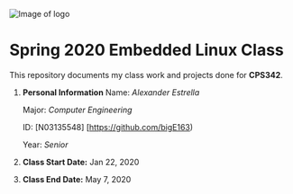 ![Image of logo](https://www.newpaltz.edu/media/identity/logos/newpaltzlogo.jpg)

# Spring 2020 Embedded Linux Class

This repository documents my class work and projects done for **CPS342**.

1. **Personal Information**
    Name: *Alexander Estrella*
    
    Major: *Computer Engineering*
    
    ID: [N03135548] [https://github.com/bigE163)
    
    Year: *Senior*
    
2. **Class Start Date:** Jan 22, 2020

3. **Class End Date:** May 7, 2020
    
